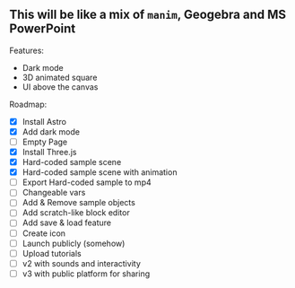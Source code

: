 This will be like a mix of `manim`, Geogebra and MS PowerPoint
-------------------------------------

Features:
- Dark mode
- 3D animated square
- UI above the canvas

Roadmap:
- [x] Install Astro
- [x] Add dark mode
- [ ] Empty Page
- [x] Install Three.js
- [x] Hard-coded sample scene
- [x] Hard-coded sample scene with animation
- [ ] Export Hard-coded sample to mp4
- [ ] Changeable vars
- [ ] Add & Remove sample objects
- [ ] Add scratch-like block editor
- [ ] Add save & load feature
- [ ] Create icon
- [ ] Launch publicly (somehow)
- [ ] Upload tutorials
- [ ] v2 with sounds and interactivity
- [ ] v3 with public platform for sharing